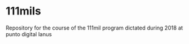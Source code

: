 # 111mils
Repository for the course of the 111mil program dictated during 2018 at punto digital lanus
